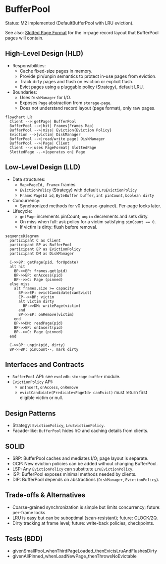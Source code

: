 # BufferPool

Status: M2 implemented (DefaultBufferPool with LRU eviction).

See also: [Slotted Page Format](./slotted-page.md) for the in-page record layout that BufferPool pages will contain.

## High-Level Design (HLD)

- Responsibilities:
  - Cache fixed-size pages in memory.
  - Provide pin/unpin semantics to protect in-use pages from eviction.
  - Track dirty pages and flush on eviction or explicit flush.
  - Evict pages using a pluggable policy (Strategy), default LRU.
- Boundaries:
  - Uses `DiskManager` for I/O.
  - Exposes `Page` abstraction from `storage-page`.
  - Does not understand record layout (page format), only raw pages.

```mermaid
flowchart LR
  Client -->|getPage| BufferPool
  BufferPool -->|hit| Frames[Frames Map]
  BufferPool -->|miss| Eviction{Eviction Policy}
  Eviction -->|victim| DiskManager
  BufferPool -->|read/write page| DiskManager
  BufferPool -->|Page| Client
  Client -->|uses PageFormat| SlottedPage
  SlottedPage -.->|operates on| Page
```

## Low-Level Design (LLD)

- Data structures:
  - `Map<PageId, Frame>` frames
  - `EvictionPolicy` (Strategy) with default `LruEvictionPolicy`
  - `Frame`: `PageId id`, `ByteBuffer buffer`, `int pinCount`, `boolean dirty`
- Concurrency:
  - Synchronized methods for v0 (coarse-grained). Per-page locks later.
- Lifecycle:
  - `getPage` increments pinCount; `unpin` decrements and sets dirty.
  - On miss when full: ask policy for a victim satisfying `pinCount == 0`.
  - If victim is dirty: flush before removal.

```mermaid
sequenceDiagram
  participant C as Client
  participant BP as BufferPool
  participant EP as EvictionPolicy
  participant DM as DiskManager

  C->>BP: getPage(pid, forUpdate)
  alt hit
    BP->>BP: frames.get(pid)
    BP->>EP: onAccess(pid)
    BP-->>C: Page (pinned)
  else miss
    alt frames.size >= capacity
      BP->>EP: evictCandidate(canEvict)
      EP-->>BP: victim
      alt victim dirty
        BP->>DM: writePage(victim)
      end
      BP->>EP: onRemove(victim)
    end
    BP->>DM: readPage(pid)
    BP->>EP: onInsert(pid)
    BP-->>C: Page (pinned)
  end

  C->>BP: unpin(pid, dirty)
  BP->>BP: pinCount--, mark dirty
```

## Interfaces and Contracts

- `BufferPool` API: see `evolvdb-storage-buffer` module.
- `EvictionPolicy` API:
  - `onInsert`, `onAccess`, `onRemove`
  - `evictCandidate(Predicate<PageId> canEvict)` must return first eligible victim or null.

## Design Patterns

- Strategy: `EvictionPolicy`, `LruEvictionPolicy`.
- Facade-like: `BufferPool` hides I/O and caching details from clients.

## SOLID

- SRP: BufferPool caches and mediates I/O; page layout is separate.
- OCP: New eviction policies can be added without changing BufferPool.
- LSP: Any `EvictionPolicy` can substitute `LruEvictionPolicy`.
- ISP: BufferPool exposes minimal methods needed by clients.
- DIP: BufferPool depends on abstractions (`DiskManager`, `EvictionPolicy`).

## Trade-offs & Alternatives

- Coarse-grained synchronization is simple but limits concurrency; future: per-frame locks.
- LRU is easy but can be suboptimal (scan-resistant); future: CLOCK/2Q.
- Dirty tracking at frame level; future: write-back policies, checkpoints.

## Tests (BDD)

- givenSmallPool_whenThirdPageLoaded_thenEvictsLruAndFlushesDirty
- givenAllPinned_whenLoadNewPage_thenThrowsNoEvictable
